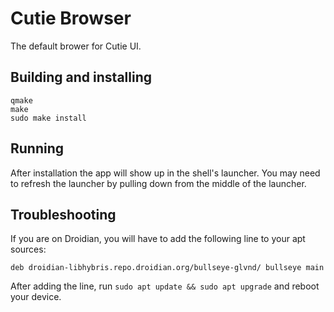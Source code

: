 # Cutie Browser
The default brower for Cutie UI.

## Building and installing

```
qmake
make
sudo make install
```

## Running

After installation the app will show up in the shell's launcher. You may need to refresh the launcher by pulling down from the middle of the launcher.

## Troubleshooting

If you are on Droidian, you will have to add the following line to your apt sources:

```
deb droidian-libhybris.repo.droidian.org/bullseye-glvnd/ bullseye main
```

After adding the line, run `sudo apt update && sudo apt upgrade` and reboot your device.